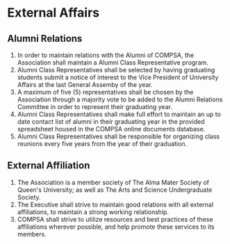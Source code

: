 # External Affairs

## Alumni Relations

1. In order to maintain relations with the Alumni of COMPSA, the Association
   shall maintain a Alumni Class Representative program.
2. Alumni Class Representatives shall be selected by having graduating students
   submit a notice of interest to the Vice President of University Affairs at
   the last General Assemby of the year.
3. A maximum of five (5) representatives shall be chosen by the Association
   through a majority vote to be added to the Alumni Relations Committee in
   order to represent their graduating year.
4. Alumni Class Representatives shall make full effort to maintain an up to
   date contact list of alumni in their graduating year in the provided
   spreadsheet housed in the COMPSA online documents database.
5. Alumni Class Representatives shall be responsible for organizing class
   reunions every five years from the year of their graduation.

## External Affiliation

1. The Association is a member society of The Alma Mater Society of Queen's
   University; as well as The Arts and Science Undergraduate Society.
2. The Executive shall strive to maintain good relations with all external
   affiliations, to maintain a strong working relationship. 
3. COMPSA shall strive to utilize resources and best practices of these
   affiliations wherever possible, and help promote these services to its
   members.

